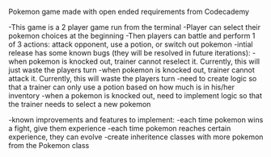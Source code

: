Pokemon game made with open ended requirements from Codecademy

-This game is a 2 player game run from the terminal
-Player can select their pokemon choices at the beginning
-Then players can battle and perform 1 of 3 actions: attack opponent, use a potion, or switch out pokemon
-intial release has some known bugs (they will be resolved in future iterations):
  -when pokemon is knocked out, trainer cannot reselect it.  Currently, this will just waste the players turn
  -when pokemon is knocked out, trainer cannot attack it.  Currently, this will waste the players turn
  -need to create logic so that a trainer can only use a potion based on how much is in his/her inventory
  -when a pokemon is knocked out, need to implement logic so that the trainer needs to select a new pokemon
  
-known improvements and features to implement:
  -each time pokemon wins a fight, give them experience
  -each time pokemon reaches certain experience, they can evolve
  -create inheritence classes with more pokemon from the Pokemon class
